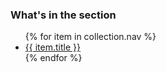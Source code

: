 <div>

### What's in the section

<ul class="usa-sidenav">
  {% for item in collection.nav %}
    <li class="usa-sidenav__item"><a href="{{ item.href}}"{% if page.url == item.href %} class="usa-current" {% endif %} > {{ item.title }}</a></li>
    {% endfor %}
</ul>
</div>
